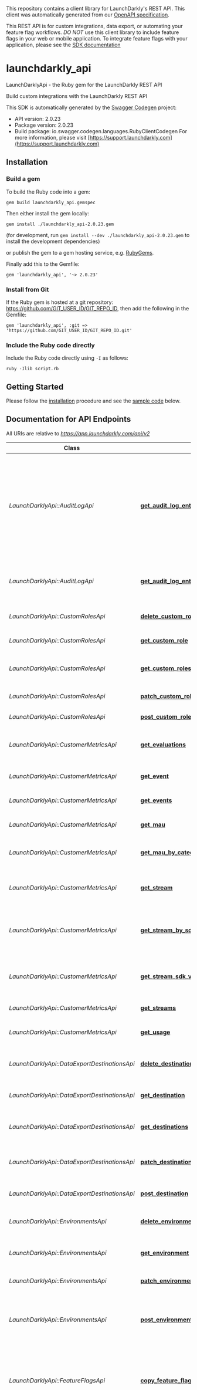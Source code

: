 This repository contains a client library for LaunchDarkly's REST API. This client was automatically
generated from our [OpenAPI specification](https://github.com/launchdarkly/ld-openapi).

This REST API is for custom integrations, data export, or automating your feature flag workflows. *DO NOT* use this client library to include feature flags in your web or mobile application. To integrate feature flags with your application, please see the [SDK documentation](https://docs.launchdarkly.com/v2.0/docs)

# launchdarkly_api

LaunchDarklyApi - the Ruby gem for the LaunchDarkly REST API

Build custom integrations with the LaunchDarkly REST API

This SDK is automatically generated by the [Swagger Codegen](https://github.com/swagger-api/swagger-codegen) project:

- API version: 2.0.23
- Package version: 2.0.23
- Build package: io.swagger.codegen.languages.RubyClientCodegen
For more information, please visit [https://support.launchdarkly.com](https://support.launchdarkly.com)

## Installation

### Build a gem

To build the Ruby code into a gem:

```shell
gem build launchdarkly_api.gemspec
```

Then either install the gem locally:

```shell
gem install ./launchdarkly_api-2.0.23.gem
```
(for development, run `gem install --dev ./launchdarkly_api-2.0.23.gem` to install the development dependencies)

or publish the gem to a gem hosting service, e.g. [RubyGems](https://rubygems.org/).

Finally add this to the Gemfile:

    gem 'launchdarkly_api', '~> 2.0.23'

### Install from Git

If the Ruby gem is hosted at a git repository: https://github.com/GIT_USER_ID/GIT_REPO_ID, then add the following in the Gemfile:

    gem 'launchdarkly_api', :git => 'https://github.com/GIT_USER_ID/GIT_REPO_ID.git'

### Include the Ruby code directly

Include the Ruby code directly using `-I` as follows:

```shell
ruby -Ilib script.rb
```

## Getting Started

Please follow the [installation](#installation) procedure and see the [sample code](#sample%20code) below.

## Documentation for API Endpoints

All URIs are relative to *https://app.launchdarkly.com/api/v2*

Class | Method | HTTP request | Description
------------ | ------------- | ------------- | -------------
*LaunchDarklyApi::AuditLogApi* | [**get_audit_log_entries**](https://github.com/launchdarkly/api-client-ruby/blob/2.0.23/docs/AuditLogApi.md#get_audit_log_entries) | **GET** /auditlog | Get a list of all audit log entries. The query parameters allow you to restrict the returned results by date ranges, resource specifiers, or a full-text search query.
*LaunchDarklyApi::AuditLogApi* | [**get_audit_log_entry**](https://github.com/launchdarkly/api-client-ruby/blob/2.0.23/docs/AuditLogApi.md#get_audit_log_entry) | **GET** /auditlog/{resourceId} | Use this endpoint to fetch a single audit log entry by its resouce ID.
*LaunchDarklyApi::CustomRolesApi* | [**delete_custom_role**](https://github.com/launchdarkly/api-client-ruby/blob/2.0.23/docs/CustomRolesApi.md#delete_custom_role) | **DELETE** /roles/{customRoleKey} | Delete a custom role by key.
*LaunchDarklyApi::CustomRolesApi* | [**get_custom_role**](https://github.com/launchdarkly/api-client-ruby/blob/2.0.23/docs/CustomRolesApi.md#get_custom_role) | **GET** /roles/{customRoleKey} | Get one custom role by key.
*LaunchDarklyApi::CustomRolesApi* | [**get_custom_roles**](https://github.com/launchdarkly/api-client-ruby/blob/2.0.23/docs/CustomRolesApi.md#get_custom_roles) | **GET** /roles | Return a complete list of custom roles.
*LaunchDarklyApi::CustomRolesApi* | [**patch_custom_role**](https://github.com/launchdarkly/api-client-ruby/blob/2.0.23/docs/CustomRolesApi.md#patch_custom_role) | **PATCH** /roles/{customRoleKey} | Modify a custom role by key.
*LaunchDarklyApi::CustomRolesApi* | [**post_custom_role**](https://github.com/launchdarkly/api-client-ruby/blob/2.0.23/docs/CustomRolesApi.md#post_custom_role) | **POST** /roles | Create a new custom role.
*LaunchDarklyApi::CustomerMetricsApi* | [**get_evaluations**](https://github.com/launchdarkly/api-client-ruby/blob/2.0.23/docs/CustomerMetricsApi.md#get_evaluations) | **GET** /usage/evaluations/{envId}/{flagKey} | Get events usage by event id and the feature flag key.
*LaunchDarklyApi::CustomerMetricsApi* | [**get_event**](https://github.com/launchdarkly/api-client-ruby/blob/2.0.23/docs/CustomerMetricsApi.md#get_event) | **GET** /usage/events/{type} | Get events usage by event type.
*LaunchDarklyApi::CustomerMetricsApi* | [**get_events**](https://github.com/launchdarkly/api-client-ruby/blob/2.0.23/docs/CustomerMetricsApi.md#get_events) | **GET** /usage/events | Get events usage endpoints.
*LaunchDarklyApi::CustomerMetricsApi* | [**get_mau**](https://github.com/launchdarkly/api-client-ruby/blob/2.0.23/docs/CustomerMetricsApi.md#get_mau) | **GET** /usage/mau | Get monthly active user data.
*LaunchDarklyApi::CustomerMetricsApi* | [**get_mau_by_category**](https://github.com/launchdarkly/api-client-ruby/blob/2.0.23/docs/CustomerMetricsApi.md#get_mau_by_category) | **GET** /usage/mau/bycategory | Get monthly active user data by category.
*LaunchDarklyApi::CustomerMetricsApi* | [**get_stream**](https://github.com/launchdarkly/api-client-ruby/blob/2.0.23/docs/CustomerMetricsApi.md#get_stream) | **GET** /usage/streams/{source} | Get a stream endpoint and return timeseries data.
*LaunchDarklyApi::CustomerMetricsApi* | [**get_stream_by_sdk**](https://github.com/launchdarkly/api-client-ruby/blob/2.0.23/docs/CustomerMetricsApi.md#get_stream_by_sdk) | **GET** /usage/streams/{source}/bysdkversion | Get a stream timeseries data by source show sdk version metadata.
*LaunchDarklyApi::CustomerMetricsApi* | [**get_stream_sdk_version**](https://github.com/launchdarkly/api-client-ruby/blob/2.0.23/docs/CustomerMetricsApi.md#get_stream_sdk_version) | **GET** /usage/streams/{source}/sdkversions | Get a stream timeseries data by source and show all sdk version associated.
*LaunchDarklyApi::CustomerMetricsApi* | [**get_streams**](https://github.com/launchdarkly/api-client-ruby/blob/2.0.23/docs/CustomerMetricsApi.md#get_streams) | **GET** /usage/streams | Returns a list of all streams.
*LaunchDarklyApi::CustomerMetricsApi* | [**get_usage**](https://github.com/launchdarkly/api-client-ruby/blob/2.0.23/docs/CustomerMetricsApi.md#get_usage) | **GET** /usage | Returns of the usage endpoints available.
*LaunchDarklyApi::DataExportDestinationsApi* | [**delete_destination**](https://github.com/launchdarkly/api-client-ruby/blob/2.0.23/docs/DataExportDestinationsApi.md#delete_destination) | **DELETE** /destinations/{projectKey}/{environmentKey}/{destinationId} | Get a single data export destination by ID
*LaunchDarklyApi::DataExportDestinationsApi* | [**get_destination**](https://github.com/launchdarkly/api-client-ruby/blob/2.0.23/docs/DataExportDestinationsApi.md#get_destination) | **GET** /destinations/{projectKey}/{environmentKey}/{destinationId} | Get a single data export destination by ID
*LaunchDarklyApi::DataExportDestinationsApi* | [**get_destinations**](https://github.com/launchdarkly/api-client-ruby/blob/2.0.23/docs/DataExportDestinationsApi.md#get_destinations) | **GET** /destinations | Returns a list of all data export destinations.
*LaunchDarklyApi::DataExportDestinationsApi* | [**patch_destination**](https://github.com/launchdarkly/api-client-ruby/blob/2.0.23/docs/DataExportDestinationsApi.md#patch_destination) | **PATCH** /destinations/{projectKey}/{environmentKey}/{destinationId} | Perform a partial update to a data export destination.
*LaunchDarklyApi::DataExportDestinationsApi* | [**post_destination**](https://github.com/launchdarkly/api-client-ruby/blob/2.0.23/docs/DataExportDestinationsApi.md#post_destination) | **POST** /destinations/{projectKey}/{environmentKey} | Create a new data export destination
*LaunchDarklyApi::EnvironmentsApi* | [**delete_environment**](https://github.com/launchdarkly/api-client-ruby/blob/2.0.23/docs/EnvironmentsApi.md#delete_environment) | **DELETE** /projects/{projectKey}/environments/{environmentKey} | Delete an environment in a specific project.
*LaunchDarklyApi::EnvironmentsApi* | [**get_environment**](https://github.com/launchdarkly/api-client-ruby/blob/2.0.23/docs/EnvironmentsApi.md#get_environment) | **GET** /projects/{projectKey}/environments/{environmentKey} | Get an environment given a project and key.
*LaunchDarklyApi::EnvironmentsApi* | [**patch_environment**](https://github.com/launchdarkly/api-client-ruby/blob/2.0.23/docs/EnvironmentsApi.md#patch_environment) | **PATCH** /projects/{projectKey}/environments/{environmentKey} | Modify an environment by ID.
*LaunchDarklyApi::EnvironmentsApi* | [**post_environment**](https://github.com/launchdarkly/api-client-ruby/blob/2.0.23/docs/EnvironmentsApi.md#post_environment) | **POST** /projects/{projectKey}/environments | Create a new environment in a specified project with a given name, key, and swatch color.
*LaunchDarklyApi::FeatureFlagsApi* | [**copy_feature_flag**](https://github.com/launchdarkly/api-client-ruby/blob/2.0.23/docs/FeatureFlagsApi.md#copy_feature_flag) | **POST** /flags/{projectKey}/{featureFlagKey}/copy | Copies the feature flag configuration from one environment to the same feature flag in another environment.
*LaunchDarklyApi::FeatureFlagsApi* | [**delete_feature_flag**](https://github.com/launchdarkly/api-client-ruby/blob/2.0.23/docs/FeatureFlagsApi.md#delete_feature_flag) | **DELETE** /flags/{projectKey}/{featureFlagKey} | Delete a feature flag in all environments. Be careful-- only delete feature flags that are no longer being used by your application.
*LaunchDarklyApi::FeatureFlagsApi* | [**get_feature_flag**](https://github.com/launchdarkly/api-client-ruby/blob/2.0.23/docs/FeatureFlagsApi.md#get_feature_flag) | **GET** /flags/{projectKey}/{featureFlagKey} | Get a single feature flag by key.
*LaunchDarklyApi::FeatureFlagsApi* | [**get_feature_flag_status**](https://github.com/launchdarkly/api-client-ruby/blob/2.0.23/docs/FeatureFlagsApi.md#get_feature_flag_status) | **GET** /flag-statuses/{projectKey}/{environmentKey}/{featureFlagKey} | Get the status for a particular feature flag.
*LaunchDarklyApi::FeatureFlagsApi* | [**get_feature_flag_status_across_environments**](https://github.com/launchdarkly/api-client-ruby/blob/2.0.23/docs/FeatureFlagsApi.md#get_feature_flag_status_across_environments) | **GET** /flag-status/{projectKey}/{featureFlagKey} | Get the status for a particular feature flag across environments
*LaunchDarklyApi::FeatureFlagsApi* | [**get_feature_flag_statuses**](https://github.com/launchdarkly/api-client-ruby/blob/2.0.23/docs/FeatureFlagsApi.md#get_feature_flag_statuses) | **GET** /flag-statuses/{projectKey}/{environmentKey} | Get a list of statuses for all feature flags. The status includes the last time the feature flag was requested, as well as the state of the flag.
*LaunchDarklyApi::FeatureFlagsApi* | [**get_feature_flags**](https://github.com/launchdarkly/api-client-ruby/blob/2.0.23/docs/FeatureFlagsApi.md#get_feature_flags) | **GET** /flags/{projectKey} | Get a list of all features in the given project.
*LaunchDarklyApi::FeatureFlagsApi* | [**patch_feature_flag**](https://github.com/launchdarkly/api-client-ruby/blob/2.0.23/docs/FeatureFlagsApi.md#patch_feature_flag) | **PATCH** /flags/{projectKey}/{featureFlagKey} | Perform a partial update to a feature.
*LaunchDarklyApi::FeatureFlagsApi* | [**post_feature_flag**](https://github.com/launchdarkly/api-client-ruby/blob/2.0.23/docs/FeatureFlagsApi.md#post_feature_flag) | **POST** /flags/{projectKey} | Creates a new feature flag.
*LaunchDarklyApi::ProjectsApi* | [**delete_project**](https://github.com/launchdarkly/api-client-ruby/blob/2.0.23/docs/ProjectsApi.md#delete_project) | **DELETE** /projects/{projectKey} | Delete a project by key. Caution-- deleting a project will delete all associated environments and feature flags. You cannot delete the last project in an account.
*LaunchDarklyApi::ProjectsApi* | [**get_project**](https://github.com/launchdarkly/api-client-ruby/blob/2.0.23/docs/ProjectsApi.md#get_project) | **GET** /projects/{projectKey} | Fetch a single project by key.
*LaunchDarklyApi::ProjectsApi* | [**get_projects**](https://github.com/launchdarkly/api-client-ruby/blob/2.0.23/docs/ProjectsApi.md#get_projects) | **GET** /projects | Returns a list of all projects in the account.
*LaunchDarklyApi::ProjectsApi* | [**patch_project**](https://github.com/launchdarkly/api-client-ruby/blob/2.0.23/docs/ProjectsApi.md#patch_project) | **PATCH** /projects/{projectKey} | Modify a project by ID.
*LaunchDarklyApi::ProjectsApi* | [**post_project**](https://github.com/launchdarkly/api-client-ruby/blob/2.0.23/docs/ProjectsApi.md#post_project) | **POST** /projects | Create a new project with the given key and name.
*LaunchDarklyApi::RootApi* | [**get_root**](https://github.com/launchdarkly/api-client-ruby/blob/2.0.23/docs/RootApi.md#get_root) | **GET** / | 
*LaunchDarklyApi::TeamMembersApi* | [**delete_member**](https://github.com/launchdarkly/api-client-ruby/blob/2.0.23/docs/TeamMembersApi.md#delete_member) | **DELETE** /members/{memberId} | Delete a team member by ID.
*LaunchDarklyApi::TeamMembersApi* | [**get_member**](https://github.com/launchdarkly/api-client-ruby/blob/2.0.23/docs/TeamMembersApi.md#get_member) | **GET** /members/{memberId} | Get a single team member by ID.
*LaunchDarklyApi::TeamMembersApi* | [**get_members**](https://github.com/launchdarkly/api-client-ruby/blob/2.0.23/docs/TeamMembersApi.md#get_members) | **GET** /members | Returns a list of all members in the account.
*LaunchDarklyApi::TeamMembersApi* | [**patch_member**](https://github.com/launchdarkly/api-client-ruby/blob/2.0.23/docs/TeamMembersApi.md#patch_member) | **PATCH** /members/{memberId} | Modify a team member by ID.
*LaunchDarklyApi::TeamMembersApi* | [**post_members**](https://github.com/launchdarkly/api-client-ruby/blob/2.0.23/docs/TeamMembersApi.md#post_members) | **POST** /members | Invite new members.
*LaunchDarklyApi::UserSegmentsApi* | [**delete_user_segment**](https://github.com/launchdarkly/api-client-ruby/blob/2.0.23/docs/UserSegmentsApi.md#delete_user_segment) | **DELETE** /segments/{projectKey}/{environmentKey}/{userSegmentKey} | Delete a user segment.
*LaunchDarklyApi::UserSegmentsApi* | [**get_user_segment**](https://github.com/launchdarkly/api-client-ruby/blob/2.0.23/docs/UserSegmentsApi.md#get_user_segment) | **GET** /segments/{projectKey}/{environmentKey}/{userSegmentKey} | Get a single user segment by key.
*LaunchDarklyApi::UserSegmentsApi* | [**get_user_segments**](https://github.com/launchdarkly/api-client-ruby/blob/2.0.23/docs/UserSegmentsApi.md#get_user_segments) | **GET** /segments/{projectKey}/{environmentKey} | Get a list of all user segments in the given project.
*LaunchDarklyApi::UserSegmentsApi* | [**patch_user_segment**](https://github.com/launchdarkly/api-client-ruby/blob/2.0.23/docs/UserSegmentsApi.md#patch_user_segment) | **PATCH** /segments/{projectKey}/{environmentKey}/{userSegmentKey} | Perform a partial update to a user segment.
*LaunchDarklyApi::UserSegmentsApi* | [**post_user_segment**](https://github.com/launchdarkly/api-client-ruby/blob/2.0.23/docs/UserSegmentsApi.md#post_user_segment) | **POST** /segments/{projectKey}/{environmentKey} | Creates a new user segment.
*LaunchDarklyApi::UserSettingsApi* | [**get_user_flag_setting**](https://github.com/launchdarkly/api-client-ruby/blob/2.0.23/docs/UserSettingsApi.md#get_user_flag_setting) | **GET** /users/{projectKey}/{environmentKey}/{userKey}/flags/{featureFlagKey} | Fetch a single flag setting for a user by key.
*LaunchDarklyApi::UserSettingsApi* | [**get_user_flag_settings**](https://github.com/launchdarkly/api-client-ruby/blob/2.0.23/docs/UserSettingsApi.md#get_user_flag_settings) | **GET** /users/{projectKey}/{environmentKey}/{userKey}/flags | Fetch a single flag setting for a user by key.
*LaunchDarklyApi::UserSettingsApi* | [**put_flag_setting**](https://github.com/launchdarkly/api-client-ruby/blob/2.0.23/docs/UserSettingsApi.md#put_flag_setting) | **PUT** /users/{projectKey}/{environmentKey}/{userKey}/flags/{featureFlagKey} | Specifically enable or disable a feature flag for a user based on their key.
*LaunchDarklyApi::UsersApi* | [**delete_user**](https://github.com/launchdarkly/api-client-ruby/blob/2.0.23/docs/UsersApi.md#delete_user) | **DELETE** /users/{projectKey}/{environmentKey}/{userKey} | Delete a user by ID.
*LaunchDarklyApi::UsersApi* | [**get_search_users**](https://github.com/launchdarkly/api-client-ruby/blob/2.0.23/docs/UsersApi.md#get_search_users) | **GET** /user-search/{projectKey}/{environmentKey} | Search users in LaunchDarkly based on their last active date, or a search query. It should not be used to enumerate all users in LaunchDarkly-- use the List users API resource.
*LaunchDarklyApi::UsersApi* | [**get_user**](https://github.com/launchdarkly/api-client-ruby/blob/2.0.23/docs/UsersApi.md#get_user) | **GET** /users/{projectKey}/{environmentKey}/{userKey} | Get a user by key.
*LaunchDarklyApi::UsersApi* | [**get_users**](https://github.com/launchdarkly/api-client-ruby/blob/2.0.23/docs/UsersApi.md#get_users) | **GET** /users/{projectKey}/{environmentKey} | List all users in the environment. Includes the total count of users. In each page, there will be up to 'limit' users returned (default 20). This is useful for exporting all users in the system for further analysis. Paginated collections will include a next link containing a URL with the next set of elements in the collection.
*LaunchDarklyApi::WebhooksApi* | [**delete_webhook**](https://github.com/launchdarkly/api-client-ruby/blob/2.0.23/docs/WebhooksApi.md#delete_webhook) | **DELETE** /webhooks/{resourceId} | Delete a webhook by ID.
*LaunchDarklyApi::WebhooksApi* | [**get_webhook**](https://github.com/launchdarkly/api-client-ruby/blob/2.0.23/docs/WebhooksApi.md#get_webhook) | **GET** /webhooks/{resourceId} | Get a webhook by ID.
*LaunchDarklyApi::WebhooksApi* | [**get_webhooks**](https://github.com/launchdarkly/api-client-ruby/blob/2.0.23/docs/WebhooksApi.md#get_webhooks) | **GET** /webhooks | Fetch a list of all webhooks.
*LaunchDarklyApi::WebhooksApi* | [**patch_webhook**](https://github.com/launchdarkly/api-client-ruby/blob/2.0.23/docs/WebhooksApi.md#patch_webhook) | **PATCH** /webhooks/{resourceId} | Modify a webhook by ID.
*LaunchDarklyApi::WebhooksApi* | [**post_webhook**](https://github.com/launchdarkly/api-client-ruby/blob/2.0.23/docs/WebhooksApi.md#post_webhook) | **POST** /webhooks | Create a webhook.


## Documentation for Models

 - [LaunchDarklyApi::AuditLogEntries](https://github.com/launchdarkly/api-client-ruby/blob/2.0.23/docs/AuditLogEntries.md)
 - [LaunchDarklyApi::AuditLogEntry](https://github.com/launchdarkly/api-client-ruby/blob/2.0.23/docs/AuditLogEntry.md)
 - [LaunchDarklyApi::AuditLogEntryTarget](https://github.com/launchdarkly/api-client-ruby/blob/2.0.23/docs/AuditLogEntryTarget.md)
 - [LaunchDarklyApi::Clause](https://github.com/launchdarkly/api-client-ruby/blob/2.0.23/docs/Clause.md)
 - [LaunchDarklyApi::CopyActions](https://github.com/launchdarkly/api-client-ruby/blob/2.0.23/docs/CopyActions.md)
 - [LaunchDarklyApi::CustomProperty](https://github.com/launchdarkly/api-client-ruby/blob/2.0.23/docs/CustomProperty.md)
 - [LaunchDarklyApi::CustomPropertyValues](https://github.com/launchdarkly/api-client-ruby/blob/2.0.23/docs/CustomPropertyValues.md)
 - [LaunchDarklyApi::CustomRole](https://github.com/launchdarkly/api-client-ruby/blob/2.0.23/docs/CustomRole.md)
 - [LaunchDarklyApi::CustomRoleBody](https://github.com/launchdarkly/api-client-ruby/blob/2.0.23/docs/CustomRoleBody.md)
 - [LaunchDarklyApi::CustomRoles](https://github.com/launchdarkly/api-client-ruby/blob/2.0.23/docs/CustomRoles.md)
 - [LaunchDarklyApi::Destination](https://github.com/launchdarkly/api-client-ruby/blob/2.0.23/docs/Destination.md)
 - [LaunchDarklyApi::DestinationAmazonKinesis](https://github.com/launchdarkly/api-client-ruby/blob/2.0.23/docs/DestinationAmazonKinesis.md)
 - [LaunchDarklyApi::DestinationBody](https://github.com/launchdarkly/api-client-ruby/blob/2.0.23/docs/DestinationBody.md)
 - [LaunchDarklyApi::DestinationGooglePubSub](https://github.com/launchdarkly/api-client-ruby/blob/2.0.23/docs/DestinationGooglePubSub.md)
 - [LaunchDarklyApi::DestinationMParticle](https://github.com/launchdarkly/api-client-ruby/blob/2.0.23/docs/DestinationMParticle.md)
 - [LaunchDarklyApi::DestinationSegment](https://github.com/launchdarkly/api-client-ruby/blob/2.0.23/docs/DestinationSegment.md)
 - [LaunchDarklyApi::Destinations](https://github.com/launchdarkly/api-client-ruby/blob/2.0.23/docs/Destinations.md)
 - [LaunchDarklyApi::Environment](https://github.com/launchdarkly/api-client-ruby/blob/2.0.23/docs/Environment.md)
 - [LaunchDarklyApi::EnvironmentPost](https://github.com/launchdarkly/api-client-ruby/blob/2.0.23/docs/EnvironmentPost.md)
 - [LaunchDarklyApi::EvaluationUsageError](https://github.com/launchdarkly/api-client-ruby/blob/2.0.23/docs/EvaluationUsageError.md)
 - [LaunchDarklyApi::Events](https://github.com/launchdarkly/api-client-ruby/blob/2.0.23/docs/Events.md)
 - [LaunchDarklyApi::Fallthrough](https://github.com/launchdarkly/api-client-ruby/blob/2.0.23/docs/Fallthrough.md)
 - [LaunchDarklyApi::FeatureFlag](https://github.com/launchdarkly/api-client-ruby/blob/2.0.23/docs/FeatureFlag.md)
 - [LaunchDarklyApi::FeatureFlagBody](https://github.com/launchdarkly/api-client-ruby/blob/2.0.23/docs/FeatureFlagBody.md)
 - [LaunchDarklyApi::FeatureFlagConfig](https://github.com/launchdarkly/api-client-ruby/blob/2.0.23/docs/FeatureFlagConfig.md)
 - [LaunchDarklyApi::FeatureFlagCopyBody](https://github.com/launchdarkly/api-client-ruby/blob/2.0.23/docs/FeatureFlagCopyBody.md)
 - [LaunchDarklyApi::FeatureFlagCopyObject](https://github.com/launchdarkly/api-client-ruby/blob/2.0.23/docs/FeatureFlagCopyObject.md)
 - [LaunchDarklyApi::FeatureFlagStatus](https://github.com/launchdarkly/api-client-ruby/blob/2.0.23/docs/FeatureFlagStatus.md)
 - [LaunchDarklyApi::FeatureFlagStatusAcrossEnvironments](https://github.com/launchdarkly/api-client-ruby/blob/2.0.23/docs/FeatureFlagStatusAcrossEnvironments.md)
 - [LaunchDarklyApi::FeatureFlagStatusForQueriedEnvironment](https://github.com/launchdarkly/api-client-ruby/blob/2.0.23/docs/FeatureFlagStatusForQueriedEnvironment.md)
 - [LaunchDarklyApi::FeatureFlagStatuses](https://github.com/launchdarkly/api-client-ruby/blob/2.0.23/docs/FeatureFlagStatuses.md)
 - [LaunchDarklyApi::FeatureFlags](https://github.com/launchdarkly/api-client-ruby/blob/2.0.23/docs/FeatureFlags.md)
 - [LaunchDarklyApi::Id](https://github.com/launchdarkly/api-client-ruby/blob/2.0.23/docs/Id.md)
 - [LaunchDarklyApi::Link](https://github.com/launchdarkly/api-client-ruby/blob/2.0.23/docs/Link.md)
 - [LaunchDarklyApi::Links](https://github.com/launchdarkly/api-client-ruby/blob/2.0.23/docs/Links.md)
 - [LaunchDarklyApi::MAU](https://github.com/launchdarkly/api-client-ruby/blob/2.0.23/docs/MAU.md)
 - [LaunchDarklyApi::MAUMetadata](https://github.com/launchdarkly/api-client-ruby/blob/2.0.23/docs/MAUMetadata.md)
 - [LaunchDarklyApi::MAUbyCategory](https://github.com/launchdarkly/api-client-ruby/blob/2.0.23/docs/MAUbyCategory.md)
 - [LaunchDarklyApi::Member](https://github.com/launchdarkly/api-client-ruby/blob/2.0.23/docs/Member.md)
 - [LaunchDarklyApi::Members](https://github.com/launchdarkly/api-client-ruby/blob/2.0.23/docs/Members.md)
 - [LaunchDarklyApi::MembersBody](https://github.com/launchdarkly/api-client-ruby/blob/2.0.23/docs/MembersBody.md)
 - [LaunchDarklyApi::PatchComment](https://github.com/launchdarkly/api-client-ruby/blob/2.0.23/docs/PatchComment.md)
 - [LaunchDarklyApi::PatchOperation](https://github.com/launchdarkly/api-client-ruby/blob/2.0.23/docs/PatchOperation.md)
 - [LaunchDarklyApi::Policy](https://github.com/launchdarkly/api-client-ruby/blob/2.0.23/docs/Policy.md)
 - [LaunchDarklyApi::Prerequisite](https://github.com/launchdarkly/api-client-ruby/blob/2.0.23/docs/Prerequisite.md)
 - [LaunchDarklyApi::Project](https://github.com/launchdarkly/api-client-ruby/blob/2.0.23/docs/Project.md)
 - [LaunchDarklyApi::ProjectBody](https://github.com/launchdarkly/api-client-ruby/blob/2.0.23/docs/ProjectBody.md)
 - [LaunchDarklyApi::Projects](https://github.com/launchdarkly/api-client-ruby/blob/2.0.23/docs/Projects.md)
 - [LaunchDarklyApi::Role](https://github.com/launchdarkly/api-client-ruby/blob/2.0.23/docs/Role.md)
 - [LaunchDarklyApi::Rollout](https://github.com/launchdarkly/api-client-ruby/blob/2.0.23/docs/Rollout.md)
 - [LaunchDarklyApi::Rule](https://github.com/launchdarkly/api-client-ruby/blob/2.0.23/docs/Rule.md)
 - [LaunchDarklyApi::Statement](https://github.com/launchdarkly/api-client-ruby/blob/2.0.23/docs/Statement.md)
 - [LaunchDarklyApi::Statements](https://github.com/launchdarkly/api-client-ruby/blob/2.0.23/docs/Statements.md)
 - [LaunchDarklyApi::Stream](https://github.com/launchdarkly/api-client-ruby/blob/2.0.23/docs/Stream.md)
 - [LaunchDarklyApi::StreamBySDK](https://github.com/launchdarkly/api-client-ruby/blob/2.0.23/docs/StreamBySDK.md)
 - [LaunchDarklyApi::StreamBySDKLinks](https://github.com/launchdarkly/api-client-ruby/blob/2.0.23/docs/StreamBySDKLinks.md)
 - [LaunchDarklyApi::StreamBySDKLinksMetadata](https://github.com/launchdarkly/api-client-ruby/blob/2.0.23/docs/StreamBySDKLinksMetadata.md)
 - [LaunchDarklyApi::StreamLinks](https://github.com/launchdarkly/api-client-ruby/blob/2.0.23/docs/StreamLinks.md)
 - [LaunchDarklyApi::StreamSDKVersion](https://github.com/launchdarkly/api-client-ruby/blob/2.0.23/docs/StreamSDKVersion.md)
 - [LaunchDarklyApi::StreamSDKVersionData](https://github.com/launchdarkly/api-client-ruby/blob/2.0.23/docs/StreamSDKVersionData.md)
 - [LaunchDarklyApi::StreamUsageError](https://github.com/launchdarkly/api-client-ruby/blob/2.0.23/docs/StreamUsageError.md)
 - [LaunchDarklyApi::StreamUsageLinks](https://github.com/launchdarkly/api-client-ruby/blob/2.0.23/docs/StreamUsageLinks.md)
 - [LaunchDarklyApi::StreamUsageMetadata](https://github.com/launchdarkly/api-client-ruby/blob/2.0.23/docs/StreamUsageMetadata.md)
 - [LaunchDarklyApi::StreamUsageSeries](https://github.com/launchdarkly/api-client-ruby/blob/2.0.23/docs/StreamUsageSeries.md)
 - [LaunchDarklyApi::Streams](https://github.com/launchdarkly/api-client-ruby/blob/2.0.23/docs/Streams.md)
 - [LaunchDarklyApi::Target](https://github.com/launchdarkly/api-client-ruby/blob/2.0.23/docs/Target.md)
 - [LaunchDarklyApi::Usage](https://github.com/launchdarkly/api-client-ruby/blob/2.0.23/docs/Usage.md)
 - [LaunchDarklyApi::UsageError](https://github.com/launchdarkly/api-client-ruby/blob/2.0.23/docs/UsageError.md)
 - [LaunchDarklyApi::UsageLinks](https://github.com/launchdarkly/api-client-ruby/blob/2.0.23/docs/UsageLinks.md)
 - [LaunchDarklyApi::User](https://github.com/launchdarkly/api-client-ruby/blob/2.0.23/docs/User.md)
 - [LaunchDarklyApi::UserFlagSetting](https://github.com/launchdarkly/api-client-ruby/blob/2.0.23/docs/UserFlagSetting.md)
 - [LaunchDarklyApi::UserFlagSettings](https://github.com/launchdarkly/api-client-ruby/blob/2.0.23/docs/UserFlagSettings.md)
 - [LaunchDarklyApi::UserRecord](https://github.com/launchdarkly/api-client-ruby/blob/2.0.23/docs/UserRecord.md)
 - [LaunchDarklyApi::UserSegment](https://github.com/launchdarkly/api-client-ruby/blob/2.0.23/docs/UserSegment.md)
 - [LaunchDarklyApi::UserSegmentBody](https://github.com/launchdarkly/api-client-ruby/blob/2.0.23/docs/UserSegmentBody.md)
 - [LaunchDarklyApi::UserSegmentRule](https://github.com/launchdarkly/api-client-ruby/blob/2.0.23/docs/UserSegmentRule.md)
 - [LaunchDarklyApi::UserSegments](https://github.com/launchdarkly/api-client-ruby/blob/2.0.23/docs/UserSegments.md)
 - [LaunchDarklyApi::UserSettingsBody](https://github.com/launchdarkly/api-client-ruby/blob/2.0.23/docs/UserSettingsBody.md)
 - [LaunchDarklyApi::Users](https://github.com/launchdarkly/api-client-ruby/blob/2.0.23/docs/Users.md)
 - [LaunchDarklyApi::Variation](https://github.com/launchdarkly/api-client-ruby/blob/2.0.23/docs/Variation.md)
 - [LaunchDarklyApi::Webhook](https://github.com/launchdarkly/api-client-ruby/blob/2.0.23/docs/Webhook.md)
 - [LaunchDarklyApi::WebhookBody](https://github.com/launchdarkly/api-client-ruby/blob/2.0.23/docs/WebhookBody.md)
 - [LaunchDarklyApi::Webhooks](https://github.com/launchdarkly/api-client-ruby/blob/2.0.23/docs/Webhooks.md)
 - [LaunchDarklyApi::WeightedVariation](https://github.com/launchdarkly/api-client-ruby/blob/2.0.23/docs/WeightedVariation.md)

## Sample Code

```
# Load the gem
require 'launchdarkly_api'

# Setup authorization
LaunchDarklyApi.configure do |config|
  config.api_key['Authorization'] = ENV['LD_API_KEY']
end

api_instance = LaunchDarklyApi::FeatureFlagsApi.new

project_key = "openapi"
flag_key = "test-ruby"

# Create a flag with a json variations
body = LaunchDarklyApi::FeatureFlagBody.new(
  name: "test-ruby",
  key: flag_key,
  variations: [
    LaunchDarklyApi::Variation.new(value=[1,2]),
    LaunchDarklyApi::Variation.new(value=[3,4]),
    LaunchDarklyApi::Variation.new(value=[5]),
  ])

begin
  result = api_instance.post_feature_flag(project_key, body)
  p result
rescue LaunchDarklyApi::ApiError => e
  puts "Exception creating feature flag: #{e}"
end

# Clean up new flag
begin
  result = api_instance.delete_feature_flag(project_key, flag_key)
  p result
rescue LaunchDarklyApi::ApiError => e
  puts "Exception deleting feature flag: #{e}"
end```
